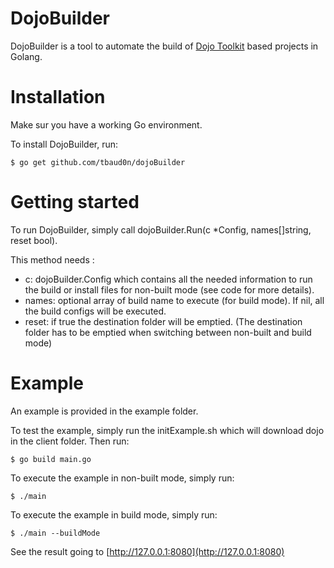 # DojoBuilder
DojoBuilder is a tool to automate the build of [Dojo Toolkit](https://dojotoolkit.org/) based projects in Golang.

# Installation
Make sur you have a working Go environment.

To install DojoBuilder, run:
```
$ go get github.com/tbaud0n/dojoBuilder
```
# Getting started
To run DojoBuilder, simply call dojoBuilder.Run(c *Config, names[]string, reset bool).

This method needs : 
- c: dojoBuilder.Config which contains all the needed information to run the build or install files for non-built mode (see code for more details).
- names: optional array of build name to execute (for build mode). If nil, all the build configs will be executed.
- reset: if true the destination folder will be emptied. (The destination folder has to be emptied when switching between non-built and build mode)

# Example
An example is provided in the example folder.

To test the example, simply run the initExample.sh which will download dojo in the client folder.
Then run:
```
$ go build main.go
```
To execute the example in non-built mode, simply run:
```
$ ./main
```
To execute the example in build mode, simply run:
```
$ ./main --buildMode
```

See the result going to [http://127.0.0.1:8080](http://127.0.0.1:8080)
